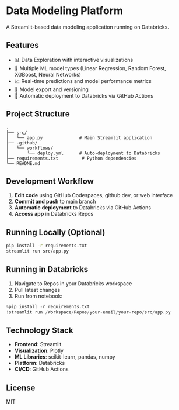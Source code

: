 # Data Modeling Platform

A Streamlit-based data modeling application running on Databricks.

## Features

- 📊 Data Exploration with interactive visualizations
- 🤖 Multiple ML model types (Linear Regression, Random Forest, XGBoost, Neural Networks)
- 📈 Real-time predictions and model performance metrics
- 💾 Model export and versioning
- 🔄 Automatic deployment to Databricks via GitHub Actions

## Project Structure

```
.
├── src/
│   └── app.py              # Main Streamlit application
├── .github/
│   └── workflows/
│       └── deploy.yml      # Auto-deployment to Databricks
├── requirements.txt         # Python dependencies
└── README.md
```

## Development Workflow

1. **Edit code** using GitHub Codespaces, github.dev, or web interface
2. **Commit and push** to main branch
3. **Automatic deployment** to Databricks via GitHub Actions
4. **Access app** in Databricks Repos

## Running Locally (Optional)

```bash
pip install -r requirements.txt
streamlit run src/app.py
```

## Running in Databricks

1. Navigate to Repos in your Databricks workspace
2. Pull latest changes
3. Run from notebook:

```python
%pip install -r requirements.txt
!streamlit run /Workspace/Repos/your-email/your-repo/src/app.py
```

## Technology Stack

- **Frontend**: Streamlit
- **Visualization**: Plotly
- **ML Libraries**: scikit-learn, pandas, numpy
- **Platform**: Databricks
- **CI/CD**: GitHub Actions

## License

MIT
